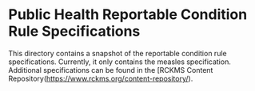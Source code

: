 # Public Health Reportable Condition Rule Specifications
This directory contains a snapshot of the reportable condition rule specifications. Currently, it only contains the measles specification. Additional specifications can be found in the [RCKMS Content Repository(https://www.rckms.org/content-repository/).

